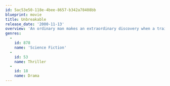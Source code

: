 ```yaml
---
id: 5ac53e50-118e-4bee-8657-b342a78408bb
blueprint: movie
title: Unbreakable
release_date: '2000-11-13'
overview: 'An ordinary man makes an extraordinary discovery when a train accident leaves his fellow passengers dead – and him unscathed. The answer to this mystery could lie with the mysterious Elijah Price, a man who suffers from a disease that renders his bones as fragile as glass.'
genres:
  -
    id: 878
    name: 'Science Fiction'
  -
    id: 53
    name: Thriller
  -
    id: 18
    name: Drama
---
```

